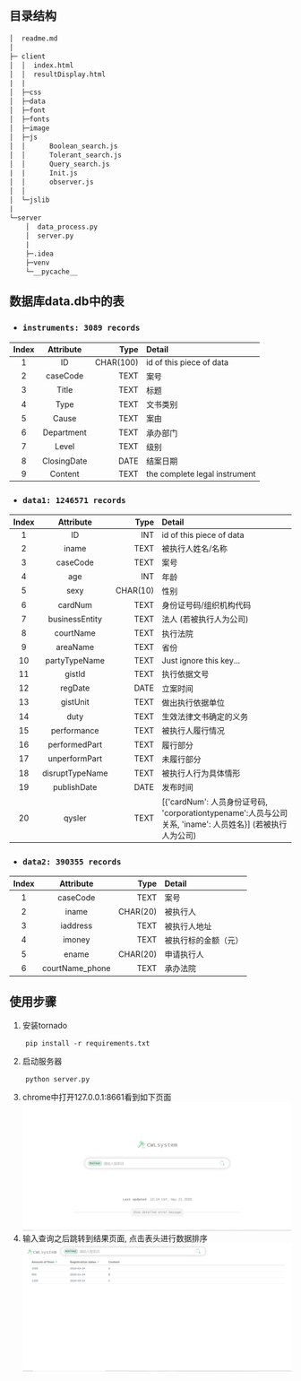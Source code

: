 ## 目录结构
```
│  readme.md
│  
├─ client
│  │  index.html
│  │  resultDisplay.html
|  |
│  ├─css
│  ├─data
│  ├─font
│  ├─fonts    
│  ├─image
│  ├─js
│  │      Boolean_search.js
│  │      Tolerant_search.js
│  │      Query_search.js
|  |      Init.js
│  │      observer.js
│  │     
│  └─jslib
|
└─server
    │  data_process.py
    │  server.py
    |
    ├─.idea
    ├─venv
    └─__pycache__
```            


## 数据库data.db中的表
- ### ```instruments: 3089 records```

|  Index    |  Attribute     |  Type         |   Detail   |
|  :---:    |  :-------:     |  ---:         |   :---     |
|1          | ID             |     CHAR(100) | id of this piece of data |
|2          | caseCode       |     TEXT      | 案号|
|3          | Title          |     TEXT      | 标题|
|4          | Type           |     TEXT      | 文书类别|
|5          | Cause          |     TEXT      | 案由|
|6          | Department     |     TEXT      | 承办部门|
|7          | Level          |     TEXT      | 级别|
|8          | ClosingDate    |     DATE      | 结案日期|
|9          | Content        |     TEXT      | the complete legal instrument|

- ### ```data1: 1246571 records```

|  Index    |  Attribute     |  Type         |   Detail   |
|  :---:    |  :-------:     |  ---:         |   :---     |
|1          | ID             |     INT       | id of this piece of data |
|2          | iname          |     TEXT      | 被执行人姓名/名称|
|3          | caseCode       |     TEXT      | 案号|
|4          | age            |     INT       | 年龄|
|5          | sexy           |     CHAR(10)  | 性别|
|6          | cardNum        |     TEXT      | 身份证号码/组织机构代码|
|7          | businessEntity |     TEXT      | 法人 (若被执行人为公司)|
|8          | courtName      |     TEXT      | 执行法院|
|9          | areaName       |     TEXT      | 省份|
|10         | partyTypeName  |     TEXT      | Just ignore this key...|
|11         | gistId         |     TEXT      | 执行依据文号|
|12         | regDate        |     DATE      | 立案时间|
|13         | gistUnit       |     TEXT      | 做出执行依据单位|
|14         | duty           |     TEXT      | 生效法律文书确定的义务|
|15         | performance    |     TEXT      | 被执行人履行情况|
|16         | performedPart  |     TEXT      | 履行部分|
|17         | unperformPart  |     TEXT      | 未履行部分|
|18         | disruptTypeName|     TEXT      | 被执行人行为具体情形|
|19         | publishDate    |     DATE      | 发布时间|
|20         | qysler         |     TEXT      | [{'cardNum': 人员身份证号码, 'corporationtypename':人员与公司关系, 'iname': 人员姓名}] (若被执行人为公司)|

- ### ```data2: 390355 records```

|  Index    |  Attribute     |  Type         |   Detail   |
|  :---:    |  :-------:     |  ---:         |   :---     |
|1          | caseCode       |     TEXT      | 案号 |
|2          | iname          |     CHAR(20)  | 被执行人|
|3          | iaddress       |     TEXT      | 被执行人地址|
|4          | imoney         |     TEXT      | 被执行标的金额（元）|
|5          | ename          |     CHAR(20)  | 申请执行人|
|6          | courtName_phone|     TEXT      | 承办法院|

## 使用步骤
1. 安装tornado
```
    pip install -r requirements.txt
```
2. 启动服务器
```
    python server.py
```
3. chrome中打开127.0.0.1:8661看到如下页面
![index](client/image/index.jpg)
4. 输入查询之后跳转到结果页面, 点击表头进行数据排序
![index](client/image/result.jpg)